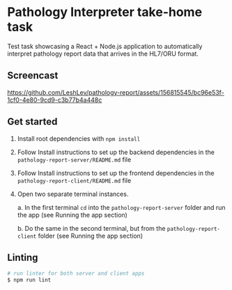 # Pathology Interpreter take-home task

Test task showcasing a React + Node.js application to automatically interpret pathology report data that arrives in the HL7/ORU format.

## Screencast

https://github.com/LeshLev/pathology-report/assets/156815545/bc96e53f-1cf0-4e80-9cd9-c3b77b4a448c

## Get started

1. Install root dependencies with `npm install`
2. Follow Install instructions to set up the backend dependencies in the `pathology-report-server/README.md` file
3. Follow Install instructions to set up the frontend dependencies in the `pathology-report-client/README.md` file
4. Open two separate terminal instances.

   a. In the first terminal `cd` into the `pathology-report-server` folder and run the app (see Running the app section)

   b. Do the same in the second terminal, but from the `pathology-report-client` folder (see Running the app section)

## Linting

```bash
# run linter for both server and client apps
$ npm run lint
```

